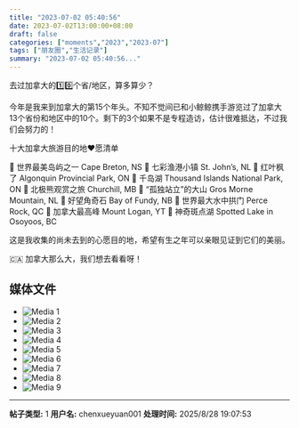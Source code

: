 ```yaml
---
title: "2023-07-02 05:40:56"
date: 2023-07-02T13:00:00+08:00
draft: false
categories: ["moments","2023","2023-07"]
tags: ["朋友圈","生活记录"]
summary: "2023-07-02 05:40:56..."
---
```


去过加拿大的1️⃣0️⃣个省/地区，算多算少？

今年是我来到加拿大的第15个年头。不知不觉间已和小鲸鲸携手游览过了加拿大13个省份和地区中的10个。剩下的3个如果不是专程造访，估计很难抵达，不过我们会努力的！

十大加拿大旅游目的地❤️愿清单

🍁 世界最美岛屿之一 Cape Breton, NS
🍁 七彩渔港小镇 St. John’s, NL
🍁 红叶枫了 Algonquin Provincial Park, ON
🍁 千岛湖 Thousand Islands National Park, ON
🍁 北极熊观赏之旅 Churchill, MB
🍁 “孤独站立”的大山 Gros Morne Mountain, NL
🍁 好望角奇石 Bay of Fundy, NB
🍁 世界最大水中拱门 Perce Rock, QC
🍁 加拿大最高峰 Mount Logan, YT
🍁 神奇斑点湖 Spotted Lake in Osoyoos, BC

这是我收集的尚未去到的心愿目的地，希望有生之年可以亲眼见证到它们的美丽。

🇨🇦 加拿大那么大，我们想去看看呀！

## 媒体文件

- ![Media 1](/Moments/photos/2023-07-02/202307020540560.jpg)
- ![Media 2](/Moments/photos/2023-07-02/202307020540561.jpg)
- ![Media 3](/Moments/photos/2023-07-02/202307020540562.jpg)
- ![Media 4](/Moments/photos/2023-07-02/202307020540563.jpg)
- ![Media 5](/Moments/photos/2023-07-02/202307020540564.jpg)
- ![Media 6](/Moments/photos/2023-07-02/202307020540565.jpg)
- ![Media 7](/Moments/photos/2023-07-02/202307020540566.jpg)
- ![Media 8](/Moments/photos/2023-07-02/202307020540567.jpg)
- ![Media 9](/Moments/photos/2023-07-02/202307020540568.jpg)

---

**帖子类型:** 1
**用户名:** chenxueyuan001
**处理时间:** 2025/8/28 19:07:53